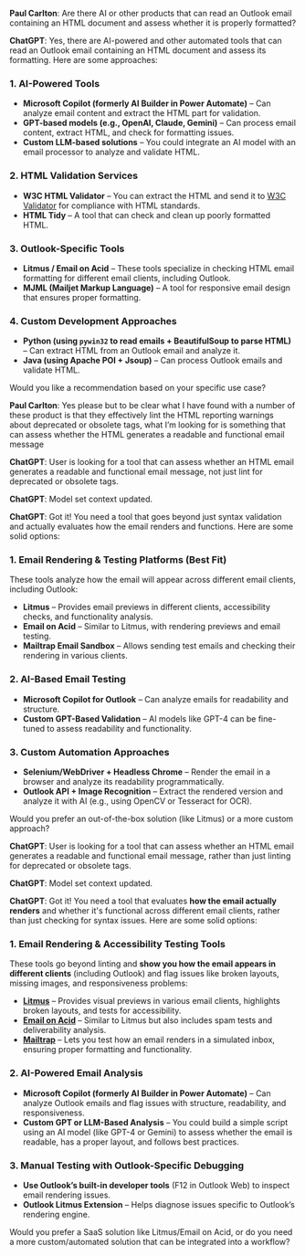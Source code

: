 **Paul Carlton**: Are there AI or other products that can read an Outlook email containing an HTML document and assess whether it is properly formatted?

**ChatGPT**: Yes, there are AI-powered and other automated tools that can read an Outlook email containing an HTML document and assess its formatting. Here are some approaches:  

### **1. AI-Powered Tools**  
- **Microsoft Copilot (formerly AI Builder in Power Automate)** – Can analyze email content and extract the HTML part for validation.  
- **GPT-based models (e.g., OpenAI, Claude, Gemini)** – Can process email content, extract HTML, and check for formatting issues.  
- **Custom LLM-based solutions** – You could integrate an AI model with an email processor to analyze and validate HTML.  

### **2. HTML Validation Services**  
- **W3C HTML Validator** – You can extract the HTML and send it to [W3C Validator](https://validator.w3.org/) for compliance with HTML standards.  
- **HTML Tidy** – A tool that can check and clean up poorly formatted HTML.  

### **3. Outlook-Specific Tools**  
- **Litmus / Email on Acid** – These tools specialize in checking HTML email formatting for different email clients, including Outlook.  
- **MJML (Mailjet Markup Language)** – A tool for responsive email design that ensures proper formatting.  

### **4. Custom Development Approaches**  
- **Python (using `pywin32` to read emails + BeautifulSoup to parse HTML)** – Can extract HTML from an Outlook email and analyze it.  
- **Java (using Apache POI + Jsoup)** – Can process Outlook emails and validate HTML.  

Would you like a recommendation based on your specific use case?

**Paul Carlton**: Yes please but to be clear what I have found with a number of these product is that they effectively lint the HTML reporting warnings about deprecated or obsolete tags, what I’m looking for is something that can assess whether the HTML generates a readable and functional email message

**ChatGPT**: User is looking for a tool that can assess whether an HTML email generates a readable and functional email message, not just lint for deprecated or obsolete tags.

**ChatGPT**: Model set context updated.

**ChatGPT**: Got it! You need a tool that goes beyond just syntax validation and actually evaluates how the email renders and functions. Here are some solid options:  

### **1. Email Rendering & Testing Platforms** (Best Fit)  
These tools analyze how the email will appear across different email clients, including Outlook:  
- **Litmus** – Provides email previews in different clients, accessibility checks, and functionality analysis.  
- **Email on Acid** – Similar to Litmus, with rendering previews and email testing.  
- **Mailtrap Email Sandbox** – Allows sending test emails and checking their rendering in various clients.  

### **2. AI-Based Email Testing**  
- **Microsoft Copilot for Outlook** – Can analyze emails for readability and structure.  
- **Custom GPT-Based Validation** – AI models like GPT-4 can be fine-tuned to assess readability and functionality.  

### **3. Custom Automation Approaches**  
- **Selenium/WebDriver + Headless Chrome** – Render the email in a browser and analyze its readability programmatically.  
- **Outlook API + Image Recognition** – Extract the rendered version and analyze it with AI (e.g., using OpenCV or Tesseract for OCR).  

Would you prefer an out-of-the-box solution (like Litmus) or a more custom approach?

**ChatGPT**: User is looking for a tool that can assess whether an HTML email generates a readable and functional email message, rather than just linting for deprecated or obsolete tags.

**ChatGPT**: Model set context updated.

**ChatGPT**: Got it! You need a tool that evaluates **how the email actually renders** and whether it's functional across different email clients, rather than just checking for syntax issues. Here are some solid options:

### **1. Email Rendering & Accessibility Testing Tools**  
These tools go beyond linting and **show you how the email appears in different clients** (including Outlook) and flag issues like broken layouts, missing images, and responsiveness problems:  
- **[Litmus](https://www.litmus.com/)** – Provides visual previews in various email clients, highlights broken layouts, and tests for accessibility.  
- **[Email on Acid](https://www.emailonacid.com/)** – Similar to Litmus but also includes spam tests and deliverability analysis.  
- **[Mailtrap](https://mailtrap.io/)** – Lets you test how an email renders in a simulated inbox, ensuring proper formatting and functionality.  

### **2. AI-Powered Email Analysis**  
- **Microsoft Copilot (formerly AI Builder in Power Automate)** – Can analyze Outlook emails and flag issues with structure, readability, and responsiveness.  
- **Custom GPT or LLM-Based Analysis** – You could build a simple script using an AI model (like GPT-4 or Gemini) to assess whether the email is readable, has a proper layout, and follows best practices.  

### **3. Manual Testing with Outlook-Specific Debugging**  
- **Use Outlook’s built-in developer tools** (F12 in Outlook Web) to inspect email rendering issues.  
- **Outlook Litmus Extension** – Helps diagnose issues specific to Outlook’s rendering engine.  

Would you prefer a SaaS solution like Litmus/Email on Acid, or do you need a more custom/automated solution that can be integrated into a workflow?


